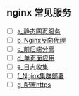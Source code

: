 nginx 常见服务
---
- [ ] [a_静态网页服务](a-statis-website/README.md)
- [ ] [b_Nginx反向代理](b-reverse-proxy-service/README.md)
- [ ] [c_前后端分离](d-front-server-%20service/README.md)
- [ ] [d_单页面应用](d_单页面应用/README.md)
- [ ] [e_日志收集](e-nginx-collector-logs/README.md)
- [ ] [f_Nginx集群部署](f-nginx-cluster-hap/)
- [ ] [g_配置https](g-https-config/README.md)
